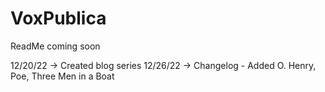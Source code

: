 # VoxPublica

ReadMe coming soon

12/20/22 -> Created blog series
12/26/22 -> Changelog - Added O. Henry, Poe, Three Men in a Boat
